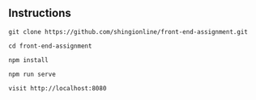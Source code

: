## Instructions

    git clone https://github.com/shingionline/front-end-assignment.git
    
    cd front-end-assignment
    
    npm install
    
    npm run serve
    
    visit http://localhost:8080
